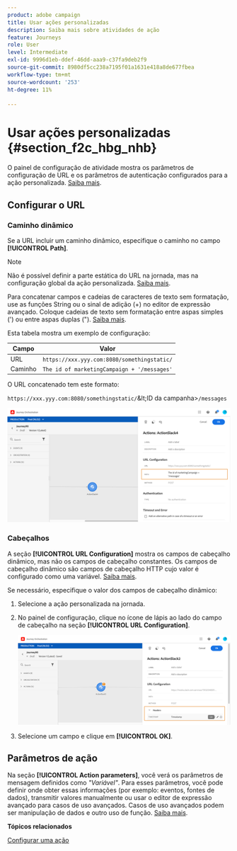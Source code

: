```yaml
---
product: adobe campaign
title: Usar ações personalizadas
description: Saiba mais sobre atividades de ação
feature: Journeys
role: User
level: Intermediate
exl-id: 9996d1eb-ddef-46dd-aaa9-c37fa9deb2f9
source-git-commit: 8980df5cc238a7195f01a1631e418a8de677fbea
workflow-type: tm+mt
source-wordcount: '253'
ht-degree: 11%

---
```


# Usar ações personalizadas {#section_f2c_hbg_nhb}

O painel de configuração de atividade mostra os parâmetros de configuração de URL e os parâmetros de autenticação configurados para a ação personalizada. [Saiba mais](../action/about-custom-action-configuration.md).

## Configurar o URL

### Caminho dinâmico

Se a URL incluir um caminho dinâmico, especifique o caminho no campo **[!UICONTROL Path]**.

>[!NOTE]
>
>Não é possível definir a parte estática do URL na jornada, mas na configuração global da ação personalizada. [Saiba mais](../action/about-custom-action-configuration.md).

Para concatenar campos e cadeias de caracteres de texto sem formatação, use as funções String ou o sinal de adição (+) no editor de expressão avançado. Coloque cadeias de texto sem formatação entre aspas simples (&#39;) ou entre aspas duplas (&quot;). [Saiba mais](../expression/expressionadvanced.md).

Esta tabela mostra um exemplo de configuração:

| Campo | Valor |
| --- | --- |
| URL | `https://xxx.yyy.com:8080/somethingstatic/` |
| Caminho | `The id of marketingCampaign + '/messages'` |

O URL concatenado tem este formato:

`https://xxx.yyy.com:8080/somethingstatic/`\&lt;ID da campanha\>`/messages`

![](../assets/journey-custom-action-url.png)

### Cabeçalhos

A seção **[!UICONTROL URL Configuration]** mostra os campos de cabeçalho dinâmico, mas não os campos de cabeçalho constantes. Os campos de cabeçalho dinâmico são campos de cabeçalho HTTP cujo valor é configurado como uma variável. [Saiba mais](../action/about-custom-action-configuration.md).

Se necessário, especifique o valor dos campos de cabeçalho dinâmico:

1. Selecione a ação personalizada na jornada.
1. No painel de configuração, clique no ícone de lápis ao lado do campo de cabeçalho na seção **[!UICONTROL URL Configuration]**.

   ![](../assets/journey-dynamicheaderfield.png)

1. Selecione um campo e clique em **[!UICONTROL OK]**.

## Parâmetros de ação

Na seção **[!UICONTROL Action parameters]**, você verá os parâmetros de mensagem definidos como _&quot;Variável&quot;_. Para esses parâmetros, você pode definir onde obter essas informações (por exemplo: eventos, fontes de dados), transmitir valores manualmente ou usar o editor de expressão avançado para casos de uso avançados. Casos de uso avançados podem ser manipulação de dados e outro uso de função. [Saiba mais](../expression/expressionadvanced.md).

**Tópicos relacionados**

[Configurar uma ação](../action/about-custom-action-configuration.md)
